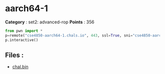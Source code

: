 # aarch64-1

**Category** : set2: advanced-rop
**Points** : 356

```python
from pwn import * 
p=remote("cse4850-aarch64-1.chals.io", 443, ssl=True, sni="cse4850-aarch64-1.chals.io")
p.interactive()
```

## Files : 
 - [chal.bin](./chal.bin)


